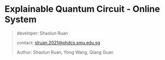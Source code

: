 # Explainable Quantum Circuit - Online System

> developer: Shaolun Ruan
>
> contact: slruan.2021@phdcs.smu.edu.sg
>
> Author: Shaolun Ruan, Yong Wang, Qiang Guan
>